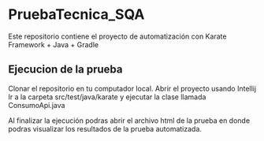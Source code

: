 # PruebaTecnica_SQA
Este repositorio contiene el proyecto de automatización con Karate Framework + Java + Gradle

## Ejecucion de la prueba

Clonar el repositorio en tu computador local.
Abrir el proyecto usando Intellij
Ir a la carpeta src/test/java/karate y ejecutar la clase llamada ConsumoApi.java

Al finalizar la ejecución podras abrir el archivo html de la prueba en donde podras visualizar los resultados de la prueba automatizada.

